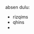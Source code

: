 <!-- ------------------------------- -->
<!--       TURNAMEN KALKULATOR       -->
<!-- ------------------------------- -->
absen dulu:
- rizqims
- qhins
-
